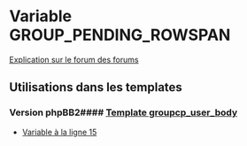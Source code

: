 # Variable GROUP_PENDING_ROWSPAN
[Explication sur le forum des forums](http://forum.forumactif.com/t294113-listing-des-variables#GROUP_PENDING_ROWSPAN)
## Utilisations dans les templates
### Version phpBB2#### [Template groupcp_user_body](subsilver/groupcp_user_body.md)
* [Variable à la ligne 15](../subsilver/groupcp_user_body.tpl#L15)